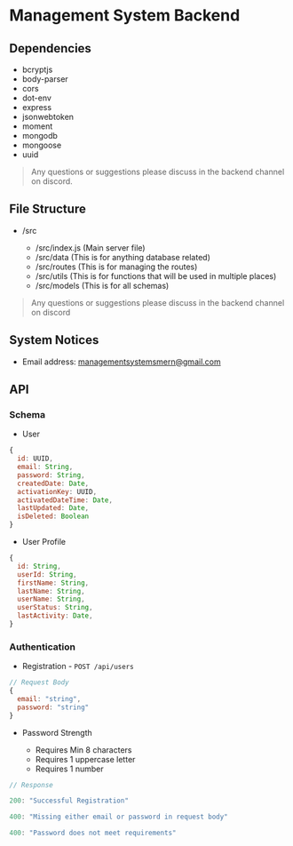 # Management System Backend

## Dependencies

- bcryptjs
- body-parser
- cors
- dot-env
- express
- jsonwebtoken
- moment
- mongodb
- mongoose
- uuid

> Any questions or suggestions please discuss in the backend channel on discord.

## File Structure

- /src

  - /src/index.js (Main server file)
  - /src/data (This is for anything database related)
  - /src/routes (This is for managing the routes)
  - /src/utils (This is for functions that will be used in multiple places)
  - /src/models (This is for all schemas)

> Any questions or suggestions please discuss in the backend channel on discord

## System Notices

- Email address: managementsystemsmern@gmail.com

## API

### Schema

- User

```javascript
{
  id: UUID,
  email: String,
  password: String,
  createdDate: Date,
  activationKey: UUID,
  activatedDateTime: Date,
  lastUpdated: Date,
  isDeleted: Boolean
}
```

- User Profile

```javascript
{
  id: String,
  userId: String,
  firstName: String,
  lastName: String,
  userName: String,
  userStatus: String,
  lastActivity: Date,
}
```

### Authentication

- Registration - `POST /api/users`

```javascript
// Request Body
{
  email: "string",
  password: "string"
}
```

- Password Strength

  - Requires Min 8 characters
  - Requires 1 uppercase letter
  - Requires 1 number

```javascript
// Response

200: "Successful Registration"

400: "Missing either email or password in request body"

400: "Password does not meet requirements"
```
